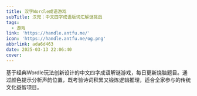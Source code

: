```yaml
---
title: 汉字Wordle成语游戏
subTitle: 汉兜：中文四字成语版词汇解谜挑战
tags:
  - 游戏
link: 'https://handle.antfu.me/'
icon: 'https://handle.antfu.me/og.png'
abbrlink: ada6d463
date: 2025-03-13 22:06:40
cover:
---
```


基于经典Wordle玩法创新设计的中文四字成语解谜游戏，每日更新烧脑题目。通过颜色提示分析声韵位置，既考验诗词积累又锻炼逻辑推理，适合全家参与的传统文化益智项目。